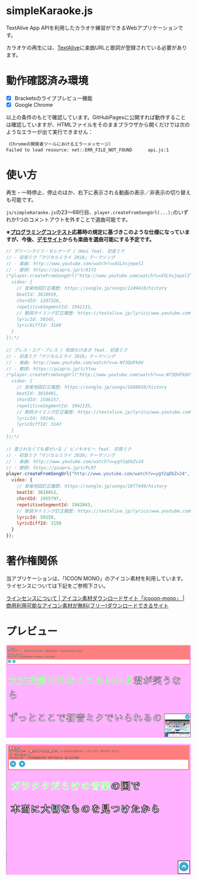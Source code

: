 # simpleKaraoke.js
TextAlive App APIを利用したカラオケ練習ができるWebアプリケーションです。

カラオケの再生には、[TextAlive](https://textalive.jp/ "TextAlive | 歌詞アニメーションを楽しもう！ | textalive.jp")に楽曲URLと歌詞が登録されている必要があります。

# 動作確認済み環境

- [x] Bracketsのライブプレビュー機能
- [x] Google Chrome

以上の条件のもとで確認しています。GitHubPagesに公開すれば動作することは確認していますが、HTMLファイルをそのままブラウザから開くだけでは次のようなエラーが出て実行できません：


```
（Chromeの開発者ツールにおけるエラーメッセージ）
Failed to load resource: net::ERR_FILE_NOT_FOUND      api.js:1
```

# 使い方
再生・一時停止、停止のほか、右下に表示される動画の表示／非表示の切り替えも可能です。

`js/simpleKaraoke.js`の23～68行目、`player.createFromSongUrl(...);`のいずれか1つのコメントアウトを外すことで選曲可能です。

**※[プログラミングコンテスト](https://developer.textalive.jp/events/magicalmirai2020/ "初音ミク「マジカルミライ 2020」 プログラミング・コンテスト | TextAlive for Developers")応募時の規定に基づきこのような仕様になっていますが、今後、[デモサイト](https://yukuduri.github.io/simpleKaraoke.js/)からも楽曲を選曲可能にする予定です。**

```JavaScript:js/simpleKaraoke.js
// グリーンライツ・セレナーデ / Omoi feat. 初音ミク
// - 初音ミク「マジカルミライ 2018」テーマソング
// - 楽曲: http://www.youtube.com/watch?v=XSLhsjepelI
// - 歌詞: https://piapro.jp/t/61Y2
/*player.createFromSongUrl("http://www.youtube.com/watch?v=XSLhsjepelI", {
  video: {
    // 音楽地図訂正履歴: https://songle.jp/songs/1249410/history
    beatId: 3818919,
    chordId: 1207328,
    repetitiveSegmentId: 1942131,
    // 歌詞タイミング訂正履歴: https://textalive.jp/lyrics/www.youtube.com%2Fwatch%3Fv%3DXSLhsjepelI
    lyricId: 50145,
    lyricDiffId: 3168
  }
});*/

// ブレス・ユア・ブレス / 和田たけあき feat. 初音ミク
// - 初音ミク「マジカルミライ 2019」テーマソング
// - 楽曲: http://www.youtube.com/watch?v=a-Nf3QUFkOU
// - 歌詞: https://piapro.jp/t/Ytwu
/*player.createFromSongUrl("http://www.youtube.com/watch?v=a-Nf3QUFkOU", {
  video: {
    // 音楽地図訂正履歴: https://songle.jp/songs/1688650/history
    beatId: 3818481,
    chordId: 1546157,
    repetitiveSegmentId: 1942135,
    // 歌詞タイミング訂正履歴: https://textalive.jp/lyrics/www.youtube.com%2Fwatch%3Fv=a-Nf3QUFkOU
    lyricId: 50146,
    lyricDiffId: 3143
  }
});*/

// 愛されなくても君がいる / ピノキオピー feat. 初音ミク
// - 初音ミク「マジカルミライ 2020」テーマソング
// - 楽曲: http://www.youtube.com/watch?v=ygY2qObZv24
// - 歌詞: https://piapro.jp/t/PLR7
player.createFromSongUrl("http://www.youtube.com/watch?v=ygY2qObZv24", {
  video: {
    // 音楽地図訂正履歴: https://songle.jp/songs/1977449/history
    beatId: 3818852,
    chordId: 1955797,
    repetitiveSegmentId: 1942043,
    // 歌詞タイミング訂正履歴: https://textalive.jp/lyrics/www.youtube.com%2Fwatch%3Fv=ygY2qObZv24
    lyricId: 50150,
    lyricDiffId: 3158
  }
});
```

# 著作権関係

当アプリケーションは、「ICOON MONO」のアイコン素材を利用しています。ライセンスについては下記をご参照下さい。

[ラインセンスについて | アイコン素材ダウンロードサイト「icooon-mono」 | 商用利用可能なアイコン素材が無料(フリー)ダウンロードできるサイト](https://icooon-mono.com/license/ "ラインセンスについて | アイコン素材ダウンロードサイト「icooon-mono」 | 商用利用可能なアイコン素材が無料(フリー)ダウンロードできるサイト")

# プレビュー

![preview](./images/md/preview.png)

![preview2](./images/md/preview2.png)
